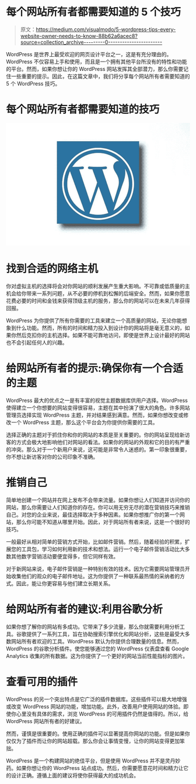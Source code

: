 # 每个网站所有者都需要知道的 5 个技巧

> 原文：<https://medium.com/visualmodo/5-wordpress-tips-every-website-owner-needs-to-know-88b62a6acec8?source=collection_archive---------0----------------------->

WordPress 是世界上最受欢迎的网页设计平台之一，这是有充分理由的。WordPress 不仅容易上手和使用，而且是一个拥有其他平台所没有的特性和功能的平台。然而，如果你想让你的 WordPress 网站发挥其全部潜力，那么你需要记住一些重要的提示。因此，在这篇文章中，我们将分享每个网站所有者需要知道的 5 个 WordPress 技巧。

# 每个网站所有者都需要知道的技巧

![](img/59f6491fba0049a881ae4f64e6bd376d.png)

# 找到合适的网络主机

你对虚拟主机的选择将会对你网站的顺利发展产生重大影响。不可靠或低质量的主机会给你带来一系列问题，从不必要的停机到松懈的后端安全。然而，如果你愿意花费必要的时间和金钱来获得顶级主机的服务，那么你的网站可以在未来几年获得回报。

WordPress 为你提供了所有你需要的工具来建立一个高质量的网站，无论你能想象到什么功能。然而，所有的时间和精力投入到设计你的网站将是毫无意义的，如果你然后克扣你的主机选择。如果不能可靠地访问，即使是世界上设计最好的网站也不会引起任何人的兴趣。

# 给网站所有者的提示:确保你有一个合适的主题

WordPress 最大的优点之一是有丰富的视觉主题数据库供用户选择。WordPress 使得建立一个你想要的网站变得很容易，主题在其中扮演了很大的角色。许多网站管理员选择实现 WordPress 主题，并对结果感到满意。然而，如果你想改变或修改一个 WordPress 主题，那么这个平台会为你提供你需要的工具。

选择正确的主题对于抓住你和你的网站的本质是至关重要的。你的网站呈现给新访客的方式会极大地影响他们对网站的看法。如果你的网站的外观和它的目的有严重的冲突。那么对于一个新用户来说，这可能是非常令人迷惑的。第一印象很重要，你不想让新访客对你的公司印象不准确。

# 推销自己

简单地创建一个网站并在网上发布不会带来流量。如果你想让人们知道并访问你的网站，那么你需要让人们知道你的存在。你可以用无穷无尽的潜在营销技巧来推销自己。对您的企业来说，最佳选择取决于多种因素。如果你想推广你的第一个网站，那么你可能不知道从哪里开始。因此，对于网站所有者来说，这是一个很好的技巧。

一般最好从相对简单的营销方式开始，比如邮件营销。然后，随着经验的积累，扩展您的工具包，学习如何利用新的技术和想法。运行一个电子邮件营销活动比大多数其他数字营销活动要便宜得多，但它同样有效。

对于新网站来说，电子邮件营销是一种特别有效的技术。因为它需要网站管理员开始收集他们的观众的电子邮件地址。这为你提供了一种联系最热情的采纳者的方式。因此，能让你更容易与他们建立长期关系。

# 给网站所有者的建议:利用谷歌分析

如果你想了解你的网站有多成功。它带来了多少流量，那么你就需要利用分析工具。谷歌提供了一系列工具，旨在协助搜索引擎优化和网站分析，这些是最受大多数网站所有者欢迎的工具。WordPress 默认为你提供合理数量的信息。然而，WordPress 的谷歌分析插件。使您能够通过您的 WordPress 仪表盘查看 Google Analytics 收集的所有数据。这为你提供了一个更好的网站当前性能指标的图片。

# 查看可用的插件

WordPress 的另一个突出特点是它广泛的插件数据库。这些插件可以极大地增强或改变 WordPress 网站的功能，增加功能。此外，改善用户使用网站的体验。即使你心里没有具体的需求，浏览 WordPress 的可用插件仍然是值得的。所以，给 WordPress 网站所有者的好建议。

然而，谨慎是很重要的。使用正确的插件可以显著提高你网站的功能。但是如果你仅仅为了插件而让你的网站超载。那么你会让事情变慢，让你的网站变得更加笨拙。

WordPress 是一个构建网站的绝佳平台，但是使用 WordPress 并不是灵丹妙药。如果你想让你的 WordPress 站点成功。然后，你需要愿意花时间和精力让它的设计正确。遵循上面的建议将使你获得最大的成功机会。